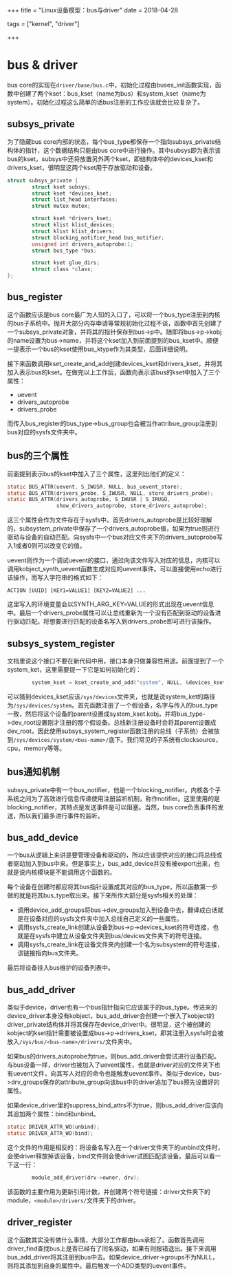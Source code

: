 +++
title = "Linux设备模型：bus与driver"
date = 2018-04-28


tags = ["kernel", "driver"]

+++

# bus & driver

bus core的实现在`driver/base/bus.c`中，初始化过程由buses_init函数实现，函数中创建了两个kset：bus_kset（name为bus）和system_kset（name为system）。初始化过程这么简单的话bus注册的工作应该就会比较复杂了。

## subsys_private

为了隐藏bus core内部的状态，每个bus_type都保存一个指向subsys_private结构体的指针，这个数据结构只能由bus core中进行操作。其中subsys即为表示该bus的kset，subsys中还将放置另外两个kset，即结构体中的devices_kset和drivers_kset，很明显这两个kset用于存放驱动和设备。

```c
struct subsys_private {
        struct kset subsys;
        struct kset *devices_kset;
        struct list_head interfaces;
        struct mutex mutex;

        struct kset *drivers_kset;
        struct klist klist_devices;
        struct klist klist_drivers;
        struct blocking_notifier_head bus_notifier;
        unsigned int drivers_autoprobe:1;
        struct bus_type *bus;

        struct kset glue_dirs;
        struct class *class;
};
```

## bus_register

这个函数应该是bus core最广为人知的入口了，可以将一个bus_type注册到内核的bus子系统中。抛开大部分内存申请等常规初始化过程不谈，函数中首先创建了一个subsys_private对象，并将其的指针保存到bus->p中。随即将bus->p->kobj的name设置为bus->name，并将这个kset加入到前面提到的bus_kset中。顺便一提表示一个bus的kset使用bus_ktype作为其类型，后面详细说明。

接下来函数调用kset_create_and_add创建devices_kset和drivers_kset，并将其加入表示bus的kset。在做完以上工作后，函数向表示该bus的kset中加入了三个属性：

* uevent
* drivers_autoprobe
* drivers_probe

而传入bus_register的bus_type->bus_group也会被当作attribue_group注册到bus对应的sysfs文件夹中。

## bus的三个属性

前面提到表示bus的kset中加入了三个属性，这里列出他们的定义：

```c
static BUS_ATTR(uevent, S_IWUSR, NULL, bus_uevent_store);
static BUS_ATTR(drivers_probe, S_IWUSR, NULL, store_drivers_probe);
static BUS_ATTR(drivers_autoprobe, S_IWUSR | S_IRUGO,
                show_drivers_autoprobe, store_drivers_autoprobe);
```

这三个属性会作为文件存在于sysfs中。首先drivers_autoprobe是比较好理解的，subsystem_private中保存了一个drivers_autoprobe值，如果为true则进行驱动与设备的自动匹配。向sysfs中一个bus对应文件夹下的drivers_autoprobe写入1或者0则可以改变它的值。

uevent则作为一个调试uevent的接口，通过向该文件写入对应的信息，内核可以调用kobject_synth_uevent函数生成对应的uevent事件。可以直接使用echo进行该操作，而写入字符串的格式如下：

```
ACTION [UUID] [KEY1=VALUE1] [KEY2=VALUE2] ...
```

这里写入的环境变量会以SYNTH_ARG_KEY=VALUE的形式出现在uevent信息中。最后一个drivers_probe属性可以让总线重新为一个没有匹配到驱动的设备进行驱动匹配。将想要进行匹配的设备名写入到drivers_probe即可进行该操作。

## subsys_system_register

文档里说这个接口不要在新代码中用，接口本身只做兼容性用途。前面提到了一个system_ket，这里需要提一下它是如何初始化的：

```c
        system_kset = kset_create_and_add("system", NULL, &devices_kset->kobj);
```

可以猜到devices_kset应该`/sys/devices`文件夹，也就是说system_ket的路径为`/sys/devices/system`。首先函数注册了一个假设备，名字与传入的bus_type一致，然后将这个设备的parent设置成system_kset.kobj，并将bus_type->dev_root设置刚才注册的那个假设备。总线新注册设备时会将其parent设置成dev_root，因此使用subsys_system_register函数注册的总线（子系统）会被放到`/sys/devices/system/<bus-name>/`底下。我们常见的子系统有clocksource，cpu，memory等等。

## bus通知机制

subsys_private中有一个bus_notifier，他是一个blocking_notifier。内核各个子系统之间为了高效进行信息传递使用注册监听机制，称作notifier。这里使用的是blocking_notifier，其特点是发送事件是可以阻塞。当然，bus core负责事件的发送，所以我们最多进行事件的监听。

## bus_add_device

一个bus从逻辑上来讲是要管理设备和驱动的，所以应该提供对应的接口将总线或者驱动加入到bus中来。但是事实上，bus_add_device并没有被export出来，也就是说内核模块是不能调用这个函数的。

每个设备在创建时都应将其bus指针设置成其对应的bus_type，所以函数第一步做的就是将其bus_type取出来。接下来所作大部分是sysfs相关的处理：

* 调用device_add_groups将bus->dev_groups加入到设备中去，翻译成白话就是在设备对应的sysfs文件夹中加入总线自己定义的一些属性。
* 调用sysfs_create_link创建从设备到bus->p->devices_kset的符号连接，也就是在sysfs中建立从设备文件夹到bus/devices文件夹下的符号连接。
* 调用sysfs_create_link在设备文件夹内创建一个名为subsystem的符号连接，该链接指向bus文件夹。

最后将设备挂入bus维护的设备列表中。

## bus_add_driver

类似于device，driver也有一个bus指针指向它应该属于的bus_type。传进来的device_driver本身没有kobject，bus_add_driver会创建一个嵌入了kobject的driver_private结构体并将其保存在device_driver中。很明显，这个被创建的kobject的kset指针需要被设置成bus->p->drivers_kset，即其注册入sysfs时会被放入`/sys/bus/<bus-name>/drivers/`文件夹中。

如果bus的drivers_autoprobe为true，则bus_add_driver会尝试进行设备匹配。与bus设备一样，driver也被加入了uevent属性，也就是driver对应的文件夹下也有uevent文件，向其写人对应的命令也能触发uevent事件。类似于device，bus->drv_groups保存的attribute_group向该bus中的driver追加了bus预先设置好的属性。

如果device_driver里的suppress_bind_attrs不为true，则bus_add_driver应该向其追加两个属性：bind和unbind。

```c
static DRIVER_ATTR_WO(unbind);
static DRIVER_ATTR_WO(bind);
```

这个文件的作用是相反的：将设备名写入在一个driver文件夹下的unbind文件时，会使driver释放掉该设备，bind文件则会使driver试图匹配该设备。最后可以看一下这一行：

```c
        module_add_driver(drv->owner, drv);
```

该函数的主要作用为更新引用计数，并创建两个符号链接：driver文件夹下的module，`<module>/drivers/`文件夹下的driver。

## driver_register

这个函数其实没有做什么事情，大部分工作都由bus承担了。函数首先调用driver_find查找bus上是否已经有了同名驱动，如果有则报错退出。接下来调用bus_add_driver将其注册到bus中去。如果device_driver->groups不为NULL，则将其添加到自身的属性中。最后触发一个ADD类型的uevent事件。